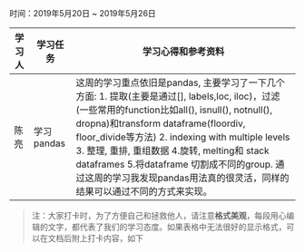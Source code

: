 时间：2019年5月20日 ~ 2019年5月26日

学习人|学习任务|学习心得和参考资料
------ | ------ | ------ 
陈亮 | 学习 pandas | 这周的学习重点依旧是pandas, 主要学习了一下几个方面: 1. 提取(主要是通过[], labels,loc, iloc)，过滤(一些常用的function比如all(), isnull(), notnull(), dropna)和transform dataframe(floordiv,  floor_divide等方法)  2. indexing with multiple levels  3. 整理, 重排, 重组数据  4.旋转, melting和 stack dataframes  5.将dataframe 切割成不同的group. 通过这周的学习我发现pandas用法真的很灵活，同样的结果可以通过不同的方式来实现。
> 注：大家打卡时，为了方便自己和拯救他人，请注意**格式美观**，每段用心编辑的文字，都代表了我们的学习态度。如果表格中无法很好的显示格式，可以在文档后附上打卡内容，如下

